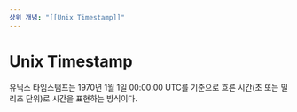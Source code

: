 ```yaml
---
상위 개념: "[[Unix Timestamp]]"
---
```

# Unix Timestamp
유닉스 타임스탬프는 1970년 1월 1일 00:00:00 UTC를 기준으로 흐른 시간(초 또는 밀리초 단위)로 시간을 표현하는 방식이다.
